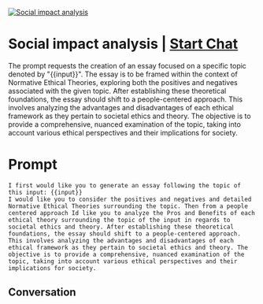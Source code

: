 
[![Social impact analysis](https://flow-prompt-covers.s3.us-west-1.amazonaws.com/icon/Lofi/i18.png)](https://gptcall.net/chat.html?data=%7B%22contact%22%3A%7B%22id%22%3A%2224-niJTDAQ-luzIWaRMwb%22%2C%22flow%22%3Atrue%7D%7D)
# Social impact analysis | [Start Chat](https://gptcall.net/chat.html?data=%7B%22contact%22%3A%7B%22id%22%3A%2224-niJTDAQ-luzIWaRMwb%22%2C%22flow%22%3Atrue%7D%7D)
The prompt requests the creation of an essay focused on a specific topic denoted by "{{input}}". The essay is to be framed within the context of Normative Ethical Theories, exploring both the positives and negatives associated with the given topic. After establishing these theoretical foundations, the essay should shift to a people-centered approach. This involves analyzing the advantages and disadvantages of each ethical framework as they pertain to societal ethics and theory. The objective is to provide a comprehensive, nuanced examination of the topic, taking into account various ethical perspectives and their implications for society.











# Prompt

```
I first would like you to generate an essay following the topic of this input: {{input}}
I would like you to consider the positives and negatives and detailed Normative Ethical Theories surrounding the topic. Then from a people centered approach Id like you to analyze the Pros and Benefits of each ethical theory surrounding the topic of the input in regards to societal ethics and theory. After establishing these theoretical foundations, the essay should shift to a people-centered approach. This involves analyzing the advantages and disadvantages of each ethical framework as they pertain to societal ethics and theory. The objective is to provide a comprehensive, nuanced examination of the topic, taking into account various ethical perspectives and their implications for society.
```

## Conversation




